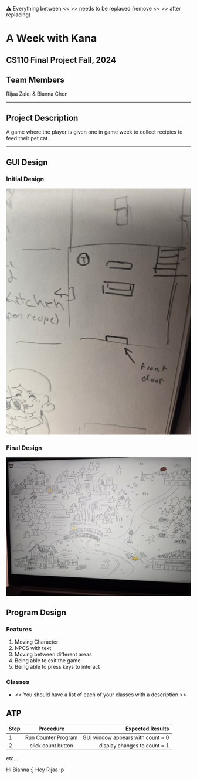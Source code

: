 
:warning: Everything between << >> needs to be replaced (remove << >> after replacing)

# A Week with Kana
## CS110 Final Project  Fall, 2024

## Team Members

Rijaa Zaidi & Bianna Chen

***

## Project Description

A game where the player is given one in game week to collect recipies to feed their pet cat.

***    

## GUI Design

### Initial Design

![initial gui](assets/gui.jpg)

### Final Design

![final gui](assets/finalgui.jpg)

## Program Design

### Features

1. Moving Character
2. NPCS with text
3. Moving between different areas
4. Being able to exit the game
5. Being able to press keys to interact

### Classes

- << You should have a list of each of your classes with a description >>

## ATP

| Step                 |Procedure             |Expected Results                   |
|----------------------|:--------------------:|----------------------------------:|
|  1                   | Run Counter Program  |GUI window appears with count = 0  |
|  2                   | click count button   | display changes to count = 1      |
etc...

Hi Bianna :]
Hey Rijaa :p